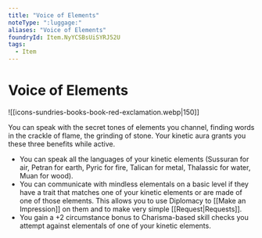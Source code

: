 ```yaml
---
title: "Voice of Elements"
noteType: ":luggage:"
aliases: "Voice of Elements"
foundryId: Item.NyYCSBsUiSYRJ52U
tags:
  - Item
---
```


# Voice of Elements
![[icons-sundries-books-book-red-exclamation.webp|150]]

You can speak with the secret tones of elements you channel, finding words in the crackle of flame, the grinding of stone. Your kinetic aura grants you these three benefits while active.

*   You can speak all the languages of your kinetic elements (Sussuran for air, Petran for earth, Pyric for fire, Talican for metal, Thalassic for water, Muan for wood).
*   You can communicate with mindless elementals on a basic level if they have a trait that matches one of your kinetic elements or are made of one of those elements. This allows you to use Diplomacy to [[Make an Impression]] on them and to make very simple [[Request|Requests]].
*   You gain a +2 circumstance bonus to Charisma-based skill checks you attempt against elementals of one of your kinetic elements.
